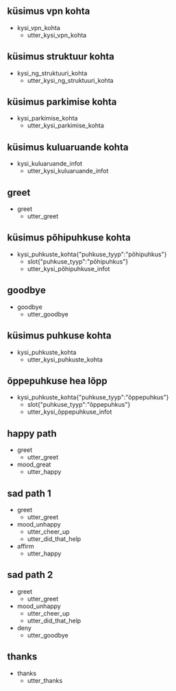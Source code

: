 ## küsimus vpn kohta

* kysi_vpn_kohta
  - utter_kysi_vpn_kohta

## küsimus struktuur kohta

* kysi_ng_struktuuri_kohta
  - utter_kysi_ng_struktuuri_kohta

## küsimus parkimise kohta

* kysi_parkimise_kohta
  - utter_kysi_parkimise_kohta

## küsimus kuluaruande kohta

* kysi_kuluaruande_infot
  - utter_kysi_kuluaruande_infot

## greet

* greet
	- utter_greet

## küsimus põhipuhkuse kohta

* kysi_puhkuste_kohta{"puhkuse_tyyp":"põhipuhkus"}
    - slot{"puhkuse_tyyp":"põhipuhkus"}
    - utter_kysi_põhipuhkuse_infot

## goodbye

* goodbye
  - utter_goodbye

## küsimus puhkuse kohta

* kysi_puhkuste_kohta
  - utter_kysi_puhkuste_kohta

## õppepuhkuse hea lõpp

* kysi_puhkuste_kohta{"puhkuse_tyyp":"õppepuhkus"}
    - slot{"puhkuse_tyyp":"õppepuhkus"}
    - utter_kysi_õppepuhkuse_infot

## happy path
* greet
  - utter_greet
* mood_great
  - utter_happy

## sad path 1
* greet
  - utter_greet
* mood_unhappy
  - utter_cheer_up
  - utter_did_that_help
* affirm
  - utter_happy

## sad path 2
* greet
  - utter_greet
* mood_unhappy
  - utter_cheer_up
  - utter_did_that_help
* deny
  - utter_goodbye

## thanks

* thanks
	- utter_thanks
